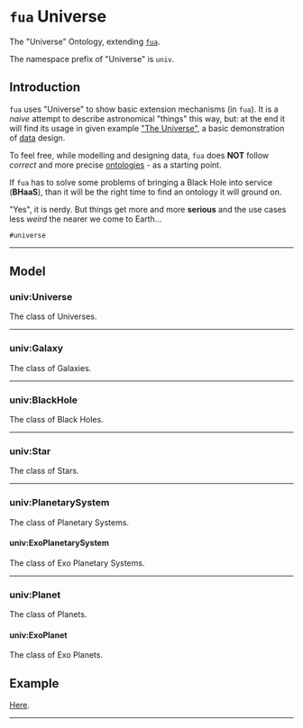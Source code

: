 # `fua` Universe

The "Universe" Ontology, extending [`fua`](../../README.md).

The namespace prefix of "Universe" is `univ`.

## Introduction

`fua` uses "Universe" to show basic extension mechanisms (in `fua`). It is a _naive_ attempt to describe astronomical
"things" this way, but: at the end it will find its usage in given
example ["The Universe"](../example/universe/README.md), a basic demonstration
of [data](../glossary/README.md#data) design.

To feel free, while modelling and designing data, `fua` does **NOT** follow _correct_ and more
precise [ontologies](https://lov.linkeddata.es/dataset/lov/terms?q=astronomy) - as a starting point.

If `fua` has to solve some problems of bringing a Black Hole into service (**BHaaS**), than it will be the right time
to find an ontology it will ground on.

"Yes", it is nerdy. But things get more and more **serious** and the use cases less _weird_ the nearer we come
to Earth...

```#universe```

---

## Model

### univ:Universe

The class of Universes.

---

### univ:Galaxy

The class of Galaxies.

---

### univ:BlackHole

The class of Black Holes.

---

### univ:Star

The class of Stars.

---

### univ:PlanetarySystem

The class of Planetary Systems.

#### univ:ExoPlanetarySystem

The class of Exo Planetary Systems.

---

### univ:Planet

The class of Planets.

#### univ:ExoPlanet

The class of Exo Planets.

## Example

[Here](../../example/README.md#universe).

---